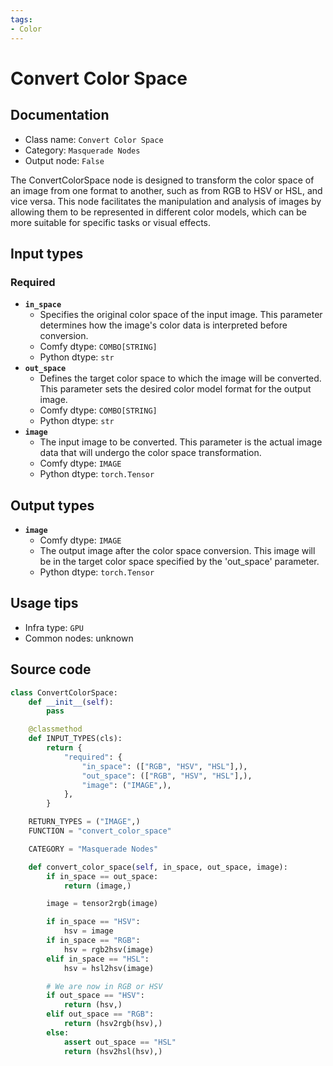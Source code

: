 ```yaml
---
tags:
- Color
---
```


# Convert Color Space
## Documentation
- Class name: `Convert Color Space`
- Category: `Masquerade Nodes`
- Output node: `False`

The ConvertColorSpace node is designed to transform the color space of an image from one format to another, such as from RGB to HSV or HSL, and vice versa. This node facilitates the manipulation and analysis of images by allowing them to be represented in different color models, which can be more suitable for specific tasks or visual effects.
## Input types
### Required
- **`in_space`**
    - Specifies the original color space of the input image. This parameter determines how the image's color data is interpreted before conversion.
    - Comfy dtype: `COMBO[STRING]`
    - Python dtype: `str`
- **`out_space`**
    - Defines the target color space to which the image will be converted. This parameter sets the desired color model format for the output image.
    - Comfy dtype: `COMBO[STRING]`
    - Python dtype: `str`
- **`image`**
    - The input image to be converted. This parameter is the actual image data that will undergo the color space transformation.
    - Comfy dtype: `IMAGE`
    - Python dtype: `torch.Tensor`
## Output types
- **`image`**
    - Comfy dtype: `IMAGE`
    - The output image after the color space conversion. This image will be in the target color space specified by the 'out_space' parameter.
    - Python dtype: `torch.Tensor`
## Usage tips
- Infra type: `GPU`
- Common nodes: unknown


## Source code
```python
class ConvertColorSpace:
    def __init__(self):
        pass

    @classmethod
    def INPUT_TYPES(cls):
        return {
            "required": {
                "in_space": (["RGB", "HSV", "HSL"],),
                "out_space": (["RGB", "HSV", "HSL"],),
                "image": ("IMAGE",),
            },
        }

    RETURN_TYPES = ("IMAGE",)
    FUNCTION = "convert_color_space"

    CATEGORY = "Masquerade Nodes"

    def convert_color_space(self, in_space, out_space, image):
        if in_space == out_space:
            return (image,)

        image = tensor2rgb(image)

        if in_space == "HSV":
            hsv = image
        if in_space == "RGB":
            hsv = rgb2hsv(image)
        elif in_space == "HSL":
            hsv = hsl2hsv(image)

        # We are now in RGB or HSV
        if out_space == "HSV":
            return (hsv,)
        elif out_space == "RGB":
            return (hsv2rgb(hsv),)
        else:
            assert out_space == "HSL"
            return (hsv2hsl(hsv),)

```

